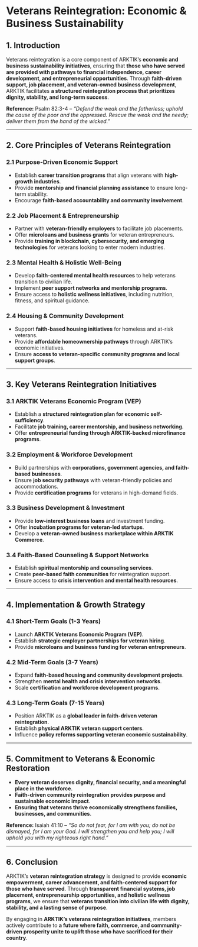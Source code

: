 # **Veterans Reintegration: Economic & Business Sustainability**

## **1. Introduction**
Veterans reintegration is a core component of ARKTIK’s **economic and business sustainability initiatives**, ensuring that **those who have served are provided with pathways to financial independence, career development, and entrepreneurial opportunities**. Through **faith-driven support, job placement, and veteran-owned business development**, ARKTIK facilitates **a structured reintegration process that prioritizes dignity, stability, and long-term success**.

**Reference:** Psalm 82:3-4 – *“Defend the weak and the fatherless; uphold the cause of the poor and the oppressed. Rescue the weak and the needy; deliver them from the hand of the wicked.”*

---

## **2. Core Principles of Veterans Reintegration**
### **2.1 Purpose-Driven Economic Support**
- Establish **career transition programs** that align veterans with **high-growth industries**.
- Provide **mentorship and financial planning assistance** to ensure long-term stability.
- Encourage **faith-based accountability and community involvement**.

### **2.2 Job Placement & Entrepreneurship**
- Partner with **veteran-friendly employers** to facilitate job placements.
- Offer **microloans and business grants** for veteran entrepreneurs.
- Provide **training in blockchain, cybersecurity, and emerging technologies** for veterans looking to enter modern industries.

### **2.3 Mental Health & Holistic Well-Being**
- Develop **faith-centered mental health resources** to help veterans transition to civilian life.
- Implement **peer support networks and mentorship programs**.
- Ensure access to **holistic wellness initiatives**, including nutrition, fitness, and spiritual guidance.

### **2.4 Housing & Community Development**
- Support **faith-based housing initiatives** for homeless and at-risk veterans.
- Provide **affordable homeownership pathways** through ARKTIK’s economic initiatives.
- Ensure **access to veteran-specific community programs and local support groups**.

---

## **3. Key Veterans Reintegration Initiatives**
### **3.1 ARKTIK Veterans Economic Program (VEP)**
- Establish a **structured reintegration plan for economic self-sufficiency**.
- Facilitate **job training, career mentorship, and business networking**.
- Offer **entrepreneurial funding through ARKTIK-backed microfinance programs**.

### **3.2 Employment & Workforce Development**
- Build partnerships with **corporations, government agencies, and faith-based businesses**.
- Ensure **job security pathways** with veteran-friendly policies and accommodations.
- Provide **certification programs** for veterans in high-demand fields.

### **3.3 Business Development & Investment**
- Provide **low-interest business loans** and investment funding.
- Offer **incubation programs for veteran-led startups**.
- Develop a **veteran-owned business marketplace within ARKTIK Commerce**.

### **3.4 Faith-Based Counseling & Support Networks**
- Establish **spiritual mentorship and counseling services**.
- Create **peer-based faith communities** for reintegration support.
- Ensure access to **crisis intervention and mental health resources**.

---

## **4. Implementation & Growth Strategy**
### **4.1 Short-Term Goals (1-3 Years)**
- Launch **ARKTIK Veterans Economic Program (VEP)**.
- Establish **strategic employer partnerships for veteran hiring**.
- Provide **microloans and business funding for veteran entrepreneurs**.

### **4.2 Mid-Term Goals (3-7 Years)**
- Expand **faith-based housing and community development projects**.
- Strengthen **mental health and crisis intervention networks**.
- Scale **certification and workforce development programs**.

### **4.3 Long-Term Goals (7-15 Years)**
- Position ARKTIK as a **global leader in faith-driven veteran reintegration**.
- Establish **physical ARKTIK veteran support centers**.
- Influence **policy reforms supporting veteran economic sustainability**.

---

## **5. Commitment to Veterans & Economic Restoration**
- **Every veteran deserves dignity, financial security, and a meaningful place in the workforce**.
- **Faith-driven community reintegration provides purpose and sustainable economic impact**.
- **Ensuring that veterans thrive economically strengthens families, businesses, and communities**.

**Reference:** Isaiah 41:10 – *“So do not fear, for I am with you; do not be dismayed, for I am your God. I will strengthen you and help you; I will uphold you with my righteous right hand.”*

---

## **6. Conclusion**
ARKTIK’s **veteran reintegration strategy** is designed to provide **economic empowerment, career advancement, and faith-centered support for those who have served**. Through **transparent financial systems, job placement, entrepreneurship opportunities, and holistic wellness programs**, we ensure that **veterans transition into civilian life with dignity, stability, and a lasting sense of purpose**.

By engaging in **ARKTIK’s veterans reintegration initiatives**, members actively contribute to **a future where faith, commerce, and community-driven prosperity unite to uplift those who have sacrificed for their country**.
